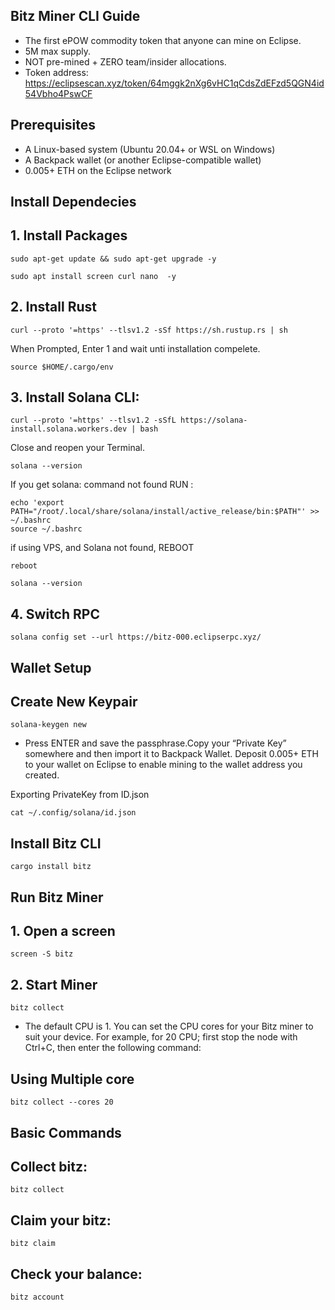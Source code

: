 ## Bitz Miner CLI Guide

* The first ePOW commodity token that anyone can mine on Eclipse.
* 5M max supply.
* NOT pre-mined + ZERO team/insider allocations.
* Token address: https://eclipsescan.xyz/token/64mggk2nXg6vHC1qCdsZdEFzd5QGN4id54Vbho4PswCF

## Prerequisites

* A Linux-based system (Ubuntu 20.04+ or WSL on Windows)
* A Backpack wallet (or another Eclipse-compatible wallet) 
* 0.005+ ETH on the Eclipse network

## Install Dependecies

## 1. Install Packages

```
sudo apt-get update && sudo apt-get upgrade -y

sudo apt install screen curl nano  -y
```
## 2. Install Rust

```
curl --proto '=https' --tlsv1.2 -sSf https://sh.rustup.rs | sh
```

When Prompted, Enter 1 and wait unti installation compelete.

```
source $HOME/.cargo/env
```
## 3. Install Solana CLI:
```
curl --proto '=https' --tlsv1.2 -sSfL https://solana-install.solana.workers.dev | bash
```
Close and reopen your Terminal.
```
solana --version
```
If you get solana: command not found RUN :
```
echo 'export PATH="/root/.local/share/solana/install/active_release/bin:$PATH"' >> ~/.bashrc
source ~/.bashrc
```
if using VPS, and Solana not found, REBOOT

```
reboot
```

```
solana --version
```
## 4. Switch RPC

```
solana config set --url https://bitz-000.eclipserpc.xyz/
```

##  Wallet Setup 
## Create New Keypair

```
solana-keygen new
```
 *  Press ENTER and save the passphrase.Copy your “Private Key” somewhere and then import it to Backpack Wallet. Deposit 0.005+ ETH to your wallet on Eclipse to enable mining to the wallet address you created.

Exporting PrivateKey from ID.json
```
cat ~/.config/solana/id.json
```
## Install Bitz CLI
```
cargo install bitz
```
## Run Bitz Miner

## 1. Open a screen
```
screen -S bitz
```
## 2. Start Miner
```
bitz collect
```
* The default CPU is 1. You can set the CPU cores for your Bitz miner to suit your device. For example, for 20 CPU;
first stop the node with Ctrl+C, then
enter the following command:
## Using Multiple core
```
bitz collect --cores 20
```

## Basic Commands
## Collect bitz:
 ``` 
 bitz collect
 ```
## Claim your bitz:
 ```
bitz claim
 ```
## Check your balance:
```
bitz account
```



